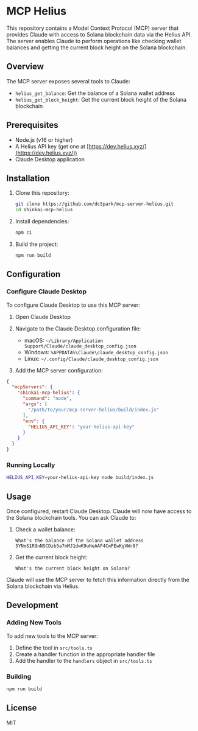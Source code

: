# MCP Helius

This repository contains a Model Context Protocol (MCP) server that provides Claude with access to Solana blockchain data via the Helius API. The server enables Claude to perform operations like checking wallet balances and getting the current block height on the Solana blockchain.

## Overview

The MCP server exposes several tools to Claude:

- `helius_get_balance`: Get the balance of a Solana wallet address
- `helius_get_block_height`: Get the current block height of the Solana blockchain

## Prerequisites

- Node.js (v16 or higher)
- A Helius API key (get one at [https://dev.helius.xyz/](https://dev.helius.xyz/))
- Claude Desktop application

## Installation

1. Clone this repository:
   ```bash
   git clone https://github.com/dcSpark/mcp-server-helius.git
   cd shinkai-mcp-helius
   ```

2. Install dependencies:
   ```bash
   npm ci
   ```

3. Build the project:
   ```bash
   npm run build
   ```

## Configuration

### Configure Claude Desktop

To configure Claude Desktop to use this MCP server:

1. Open Claude Desktop
2. Navigate to the Claude Desktop configuration file:
   - macOS: `~/Library/Application Support/Claude/claude_desktop_config.json`
   - Windows: `%APPDATA%\Claude\claude_desktop_config.json`
   - Linux: `~/.config/Claude/claude_desktop_config.json`

3. Add the MCP server configuration:

```json
{
  "mcpServers": {
    "shinkai-mcp-helius": {
      "command": "node",
      "args": [
        "/path/to/your/mcp-server-helius/build/index.js"
      ],
      "env": {
        "HELIUS_API_KEY": "your-helius-api-key"
      }
    }
  }
}
```

### Running Locally

```bash
HELIUS_API_KEY=your-helius-api-key node build/index.js
```

## Usage

Once configured, restart Claude Desktop. Claude will now have access to the Solana blockchain tools. You can ask Claude to:

1. Check a wallet balance:
   ```
   What's the balance of the Solana wallet address 5YNmS1R9nNSCDzb5a7mMJ1dwK9uHeAAF4CmPEwKgVWr8?
   ```

2. Get the current block height:
   ```
   What's the current block height on Solana?
   ```

Claude will use the MCP server to fetch this information directly from the Solana blockchain via Helius.

## Development

### Adding New Tools

To add new tools to the MCP server:

1. Define the tool in `src/tools.ts`
2. Create a handler function in the appropriate handler file
3. Add the handler to the `handlers` object in `src/tools.ts`

### Building

```bash
npm run build
```

## License

MIT
